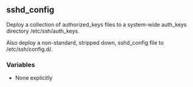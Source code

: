 ## sshd_config

Deploy a collection of authorized_keys files to a system-wide auth_keys directory /etc/ssh/auth_keys.

Also deploy a non-standard, stripped down, sshd_config file to /etc/ssh/config.d/.

### Variables
- None explicitly
